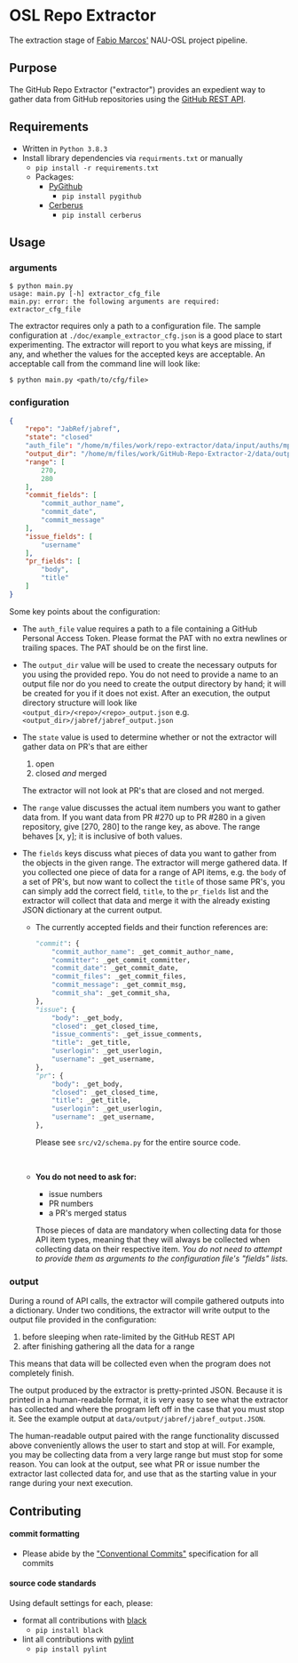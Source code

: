 # OSL Repo Extractor

The extraction stage of [Fabio Marcos'](https://github.com/fabiojavamarcos) NAU-OSL project pipeline.


## Purpose
The GitHub Repo Extractor ("extractor") provides an expedient way to gather data from GitHub repositories using the [GitHub REST API](https://docs.github.com/en/rest).




## Requirements
- Written in `Python 3.8.3`
- Install library dependencies via `requirments.txt` or manually
    - `pip install -r requirements.txt`
    - Packages:
        - [PyGithub](https://pygithub.readthedocs.io/en/latest/introduction.html)
            - `pip install pygithub`
        - [Cerberus](https://docs.python-cerberus.org/en/stable/)
            - `pip install cerberus`




## Usage
### arguments
```
$ python main.py
usage: main.py [-h] extractor_cfg_file
main.py: error: the following arguments are required: extractor_cfg_file
```

The extractor requires only a path to a configuration file. The sample configuration at
`./doc/example_extractor_cfg.json` is a good place to start experimenting. The extractor will report to you
what keys are missing, if any, and whether the values for the accepted keys are acceptable. An acceptable call
from the command line will look like:
```
$ python main.py <path/to/cfg/file>
```


### configuration
```json
{
    "repo": "JabRef/jabref",
    "state": "closed"
    "auth_file": "/home/m/files/work/repo-extractor/data/input/auths/mp_auth.txt",
    "output_dir": "/home/m/files/work/GitHub-Repo-Extractor-2/data/output",
    "range": [
        270,
        280
    ],
    "commit_fields": [
        "commit_author_name",
        "commit_date",
        "commit_message"
    ],
    "issue_fields": [
        "username"
    ],
    "pr_fields": [
        "body",
        "title"
    ]
}
```

Some key points about the configuration:

- The `auth_file` value requires a path to a file containing a GitHub Personal Access Token. Please format the PAT with no
  extra newlines or trailing spaces. The PAT should be on the first line.

- The `output_dir` value will be used to create the necessary outputs for you using the provided repo. You do not need to
  provide a name to an output file nor do you need to create the output directory by hand; it will be created for you if it
  does not exist.  After an execution, the output directory structure will look like `<output_dir>/<repo>/<repo>_output.json`
  e.g. `<output_dir>/jabref/jabref_output.json`

- The `state` value is used to determine whether or not the extractor will gather data on PR's that are either
    1. open
    2. closed *and* merged

    The extractor will not look at PR's that are closed and not merged.

- The `range` value discusses the actual item numbers you want to gather data from. If you want data from PR #270 up to
  PR #280 in a given repository, give [270, 280] to the range key, as above. The range behaves [x, y]; it is inclusive of both values.

- The `fields` keys discuss what pieces of data you want to gather from the objects in the given range. The extractor will
  merge gathered data. If you collected one piece of data for a range of API items, e.g. the `body` of a set of PR's, but now want to collect the `title` of those same PR's, you can simply add the correct field, `title`, to the `pr_fields` list and the extractor will collect that data and merge it with the already existing JSON dictionary at the current output.

    - The currently accepted fields and their function references are:
        ```python
        "commit": {
            "commit_author_name": _get_commit_author_name,
            "committer": _get_commit_committer,
            "commit_date": _get_commit_date,
            "commit_files": _get_commit_files,
            "commit_message": _get_commit_msg,
            "commit_sha": _get_commit_sha,
        },
        "issue": {
            "body": _get_body,
            "closed": _get_closed_time,
            "issue_comments": _get_issue_comments,
            "title": _get_title,
            "userlogin": _get_userlogin,
            "username": _get_username,
        },
        "pr": {
            "body": _get_body,
            "closed": _get_closed_time,
            "title": _get_title,
            "userlogin": _get_userlogin,
            "username": _get_username,
        },
        ```

        Please see `src/v2/schema.py` for the entire source code.


        <br>

    - **You do not need to ask for:**
        - issue numbers
        - PR numbers
        - a PR's merged status

      Those pieces of data are mandatory when collecting data for those API item types, meaning that they will always be collected when collecting data on their respective item. *You do not need to attempt to provide them as arguments to the configuration file's "fields" lists.*


### output
During a round of API calls, the extractor will compile gathered outputs into a dictionary. Under two conditions, the
extractor will write output to the output file provided in the configuration:

1. before sleeping when rate-limited by the GitHub REST API
2. after finishing gathering all the data for a range

This means that data will be collected even when the program does not completely finish.

The output produced by the extractor is pretty-printed JSON. Because it is printed in a human-readable format, it is very
easy to see what the extractor has collected and where the program left off in the case that you must stop it. See the
example output at `data/output/jabref/jabref_output.JSON`.

The human-readable output paired with the range functionality discussed above conveniently allows the user to start and stop
at will. For example, you may be collecting data from a very large range but must stop for some reason. You can look at the
output, see what PR or issue number the extractor last collected data for, and use that as the starting value in your range
during your next execution.




## Contributing

#### commit formatting
- Please abide by the ["Conventional Commits"](https://www.conventionalcommits.org) specification for all commits

#### source code standards
Using default settings for each, please:
- format all contributions with [black](https://pypi.org/project/black/)
    - `pip install black`
- lint all contributions with [pylint](https://pypi.org/project/pylint/)
    - `pip install pylint`
